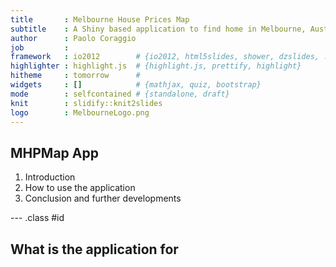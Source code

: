 ```yaml
---
title       : Melbourne House Prices Map
subtitle    : A Shiny based application to find home in Melbourne, Australia
author      : Paolo Coraggio
job         : 
framework   : io2012        # {io2012, html5slides, shower, dzslides, ...}
highlighter : highlight.js  # {highlight.js, prettify, highlight}
hitheme     : tomorrow      # 
widgets     : []            # {mathjax, quiz, bootstrap}
mode        : selfcontained # {standalone, draft}
knit        : slidify::knit2slides
logo        : MelbourneLogo.png
---
```


## MHPMap App

1. Introduction
2. How to use the application
3. Conclusion and further developments

--- .class #id 

## What is the application for




